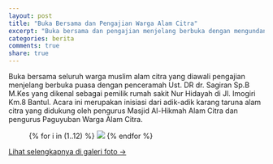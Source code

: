 ```yaml
---
layout: post
title: "Buka Bersama dan Pengajian Warga Alam Citra"
excerpt: "Buka bersama dan pengajian menjelang berbuka dengan mengundang penceramah Ust. DR dr. Sagiran Sp.B M.Kes"
categories: berita
comments: true
share: true
---
```


Buka bersama seluruh warga muslim alam citra yang diawali pengajian menjelang berbuka puasa dengan penceramah Ust. DR dr. Sagiran Sp.B M.Kes yang dikenal sebagai pemilik rumah sakit Nur Hidayah di Jl. Imogiri Km.8 Bantul. Acara ini merupakan inisiasi dari adik-adik karang taruna alam citra yang didukung oleh pengurus Masjid Al-Hikmah Alam Citra dan pengurus Paguyuban Warga Alam Citra.

<figure class="third">
  {% for i in (1..12) %}
    <a class="image-popup" href="{{ site.url }}/images/2018-juni/buka-bersama/{{ i }}.jpg"><img src="{{ site.url }}/images/2018-juni/buka-bersama/thumb/{{ i }}.jpg"></a>
  {% endfor %}
</figure>

<a href="{{ site.url }}/galeri-foto/">Lihat selengkapnya di galeri foto &rarr;</a>
